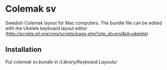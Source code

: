 # Colemak sv

Swedish Colemak layout for Mac computers. The bundle file can be edited with the Ukelele keyboard layout editor (http://scripts.sil.org/cms/scripts/page.php?site_id=nrsi&id=ukelele)

## Installation

Put *colemak sv.bundle* in */Library/Keyboard Layouts/*
